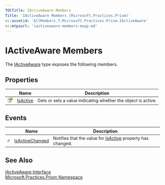 ```yaml
---
TOCTitle: IActiveAware Members
Title: 'IActiveAware Members (Microsoft.Practices.Prism)'
ms:assetid: 'AllMembers.T:Microsoft.Practices.Prism.IActiveAware'
ms:mtpsurl: 'iactiveaware-members-mspp.md'
---
```


# IActiveAware Members

The [IActiveAware](/patterns-practices/reference/iactiveaware-interface-mspp) type exposes the following members.

## Properties

<table>
<thead>
<tr class="header">
<th> </th>
<th>Name</th>
<th>Description</th>
</tr>
</thead>
<tbody>
<tr class="odd">
<td><img src="/patterns-practices/reference/images/pubproperty.gif" alt="Public property"/></td>
<td><a href="/patterns-practices/reference/iactiveaware-isactive-property-mspp" data-raw-source="[IsActive](/patterns-practices/reference/iactiveaware-isactive-property-mspp)">IsActive</a></td>
<td><div class="summary">
Gets or sets a value indicating whether the object is active.
</div></td>
</tr>
</tbody>
</table>

## Events

<table>
<thead>
<tr class="header">
<th> </th>
<th>Name</th>
<th>Description</th>
</tr>
</thead>
<tbody>
<tr class="odd">
<td><img src="/patterns-practices/reference/images/pubevent.gif" alt="Public event"/></td>
<td><a href="/patterns-practices/reference/iactiveaware-isactivechanged-event-mspp" data-raw-source="[IsActiveChanged](/patterns-practices/reference/iactiveaware-isactivechanged-event-mspp)">IsActiveChanged</a></td>
<td><div class="summary">
Notifies that the value for <a href="/patterns-practices/reference/iactiveaware-isactive-property-mspp" data-raw-source="[IsActive](/patterns-practices/reference/iactiveaware-isactive-property-mspp)">IsActive</a> property has changed.
</div></td>
</tr>
</tbody>
</table>

## See Also

[IActiveAware Interface](/patterns-practices/reference/iactiveaware-interface-mspp)  
[Microsoft.Practices.Prism Namespace](/patterns-practices/reference/mspp-namespace)  
